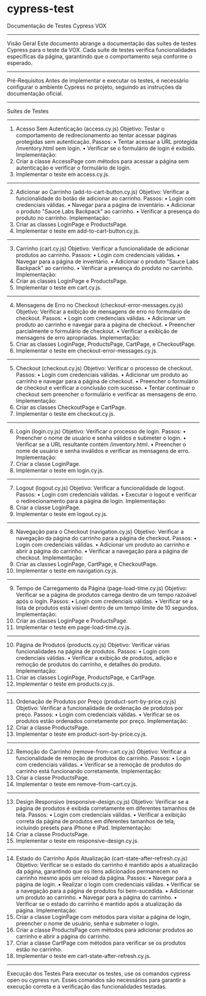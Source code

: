 # cypress-test
Documentação de Testes Cypress VOX
________________________________________
Visão Geral
Este documento abrange a documentação das suítes de testes Cypress para o teste da VOX. Cada suíte de testes verifica funcionalidades específicas da página, garantindo que o comportamento seja conforme o esperado.
________________________________________
Pré-Requisitos
Antes de implementar e executar os testes, é necessário configurar o ambiente Cypress no projeto, seguindo as instruções da documentação oficial.
________________________________________
Suítes de Testes
________________________________________
1. Acesso Sem Autenticação (access.cy.js)
Objetivo: Testar o comportamento de redirecionamento ao tentar acessar páginas protegidas sem autenticação.
Passos:
•	Tentar acessar a URL protegida /inventory.html sem login.
•	Verificar se o formulário de login é exibido.
Implementação:
  1.	Criar a classe AccessPage com métodos para acessar a página sem autenticação e verificar o formulário de login.
  2.	Implementar o teste em access.cy.js.
________________________________________
2. Adicionar ao Carrinho (add-to-cart-button.cy.js)
Objetivo: Verificar a funcionalidade do botão de adicionar ao carrinho.
Passos:
•	Login com credenciais válidas.
•	Navegar para a página de inventário.
•	Adicionar o produto "Sauce Labs Backpack" ao carrinho.
•	Verificar a presença do produto no carrinho.
Implementação:
  1.	Criar as classes LoginPage e ProductsPage.
  2.	Implementar o teste em add-to-cart-button.cy.js.
________________________________________
3. Carrinho (cart.cy.js)
Objetivo: Verificar a funcionalidade de adicionar produtos ao carrinho.
Passos:
•	Login com credenciais válidas.
•	Navegar para a página de inventário.
•	Adicionar o produto "Sauce Labs Backpack" ao carrinho.
•	Verificar a presença do produto no carrinho.
Implementação:
  1.	Criar as classes LoginPage e ProductsPage.
  2.	Implementar o teste em cart.cy.js.
________________________________________
4. Mensagens de Erro no Checkout (checkout-error-messages.cy.js)
Objetivo: Verificar a exibição de mensagens de erro no formulário de checkout.
Passos:
•	Login com credenciais válidas.
•	Adicionar um produto ao carrinho e navegar para a página de checkout.
•	Preencher parcialmente o formulário de checkout.
•	Verificar a exibição de mensagens de erro apropriadas.
Implementação:
  1.	Criar as classes LoginPage, ProductsPage, CartPage, e CheckoutPage.
  2.	Implementar o teste em checkout-error-messages.cy.js.
________________________________________
5. Checkout (checkout.cy.js)
Objetivo: Verificar o processo de checkout.
Passos:
•	Login com credenciais válidas.
•	Adicionar um produto ao carrinho e navegar para a página de checkout.
•	Preencher o formulário de checkout e verificar a conclusão com sucesso.
•	Tentar continuar o checkout sem preencher o formulário e verificar as mensagens de erro.
Implementação:
  1.	Criar as classes CheckoutPage e CartPage.
  2.	Implementar o teste em checkout.cy.js.
________________________________________
6. Login (login.cy.js)
Objetivo: Verificar o processo de login.
Passos:
•	Preencher o nome de usuário e senha válidos e submeter o login.
•	Verificar se a URL resultante contém /inventory.html.
•	Preencher o nome de usuário e senha inválidos e verificar as mensagens de erro.
Implementação:
  1.	Criar a classe LoginPage.
  2.	Implementar o teste em login.cy.js.
________________________________________
7. Logout (logout.cy.js)
Objetivo: Verificar a funcionalidade de logout.
Passos:
•	Login com credenciais válidas.
•	Executar o logout e verificar o redirecionamento para a página de login.
Implementação:
  1.	Criar a classe LoginPage.
  2.	Implementar o teste em logout.cy.js.
________________________________________
8. Navegação para o Checkout (navigation.cy.js)
Objetivo: Verificar a navegação da página do carrinho para a página de checkout.
Passos:
•	Login com credenciais válidas.
•	Adicionar um produto ao carrinho e abrir a página do carrinho.
•	Verificar a navegação para a página de checkout.
Implementação:
  1.	Criar as classes LoginPage, CartPage, e CheckoutPage.
  2.	Implementar o teste em navigation.cy.js.
________________________________________
9. Tempo de Carregamento da Página (page-load-time.cy.js)
Objetivo: Verificar se a página de produtos carrega dentro de um tempo razoável após o login.
Passos:
•	Login com credenciais válidas.
•	Verificar se a lista de produtos está visível dentro de um tempo limite de 10 segundos.
Implementação:
  1.	Criar as classes LoginPage e ProductsPage.
  2.	Implementar o teste em page-load-time.cy.js.
________________________________________
10. Página de Produtos (products.cy.js)
Objetivo: Verificar várias funcionalidades na página de produtos.
Passos:
•	Login com credenciais válidas.
•	Verificar a exibição de produtos, adição e remoção de produtos do carrinho, e detalhes do produto.
Implementação:
  1.	Criar as classes LoginPage, ProductsPage, e CartPage.
  2.	Implementar o teste em products.cy.js.
________________________________________
11. Ordenação de Produtos por Preço (product-sort-by-price.cy.js)
Objetivo: Verificar a funcionalidade de ordenação de produtos por preço.
Passos:
•	Login com credenciais válidas.
•	Verificar se os produtos estão ordenados corretamente por preço.
Implementação:
  1.	Criar a classe ProductsPage.
  2.	Implementar o teste em product-sort-by-price.cy.js.
________________________________________
12. Remoção do Carrinho (remove-from-cart.cy.js)
Objetivo: Verificar a funcionalidade de remoção de produtos do carrinho.
Passos:
•	Login com credenciais válidas.
•	Verificar se a remoção de produtos do carrinho está funcionando corretamente.
Implementação:
  1.	Criar a classe ProductsPage.
  2.	Implementar o teste em remove-from-cart.cy.js.
________________________________________
13. Design Responsivo (responsive-design.cy.js)
Objetivo: Verificar se a página de produtos é exibida corretamente em diferentes tamanhos de tela.
Passos:
•	Login com credenciais válidas.
•	Verificar a exibição correta da página de produtos em diferentes tamanhos de tela, incluindo presets para iPhone e iPad.
Implementação:
  1.	Criar a classe ProductsPage.
  2.	Implementar o teste em responsive-design.cy.js.
________________________________________
14. Estado do Carrinho Após Atualização (cart-state-after-refresh.cy.js)
Objetivo: Verificar se o estado do carrinho é mantido após a atualização da página, garantindo que os itens adicionados permanecem no carrinho mesmo após um reload da página.
Passos:
•	Navegar para a página de login.
•	Realizar o login com credenciais válidas.
•	Verificar se a navegação para a página de produtos foi bem-sucedida.
•	Adicionar um produto ao carrinho.
•	Navegar para a página do carrinho.
•	Verificar se o estado do carrinho é mantido após a atualização da página.
Implementação:
  1.	Criar a classe LoginPage com métodos para visitar a página de login, preencher o nome de usuário, senha e submeter o login.
  2.	Criar a classe ProductsPage com métodos para adicionar produtos ao carrinho e abrir a página do carrinho.
  3.	Criar a classe CartPage com métodos para verificar se os produtos estão no carrinho.
  4.	Implementar o teste em cart-state-after-refresh.cy.js.
________________________________________
Execução dos Testes
  Para executar os testes, use os comandos cypress open ou cypress run. Esses comandos são necessários para garantir a execução correta e a verificação das funcionalidades testadas.